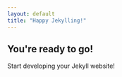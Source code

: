 ```yaml
---
layout: default
title: "Happy Jekylling!"
---
```


## You're ready to go!

Start developing your Jekyll website!
